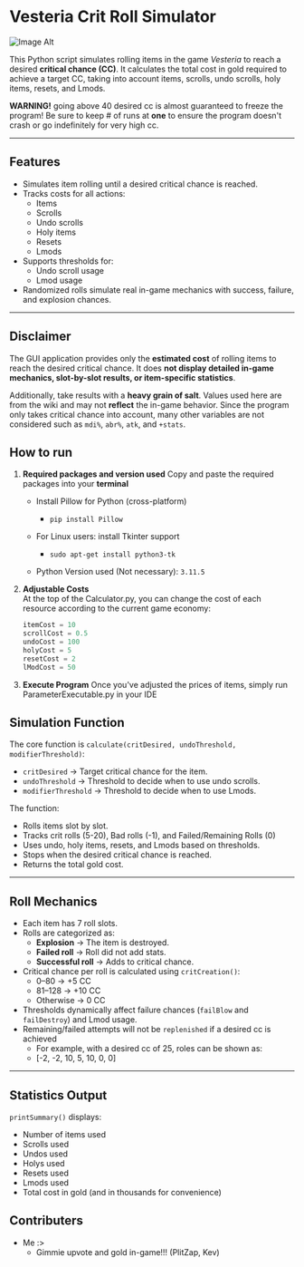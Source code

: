 # Vesteria Crit Roll Simulator
 ![Image Alt](https://github.com/Kev-KW/Vesteria-Cursed-Scroll-Simulator/blob/e706acbf23accc50eea9860543bc6f0dd8ebec91/assets/Cursed_scroll_new.png)

This Python script simulates rolling items in the game *Vesteria* to reach a desired **critical chance (CC)**. It calculates the total cost in gold required to achieve a target CC, taking into account items, scrolls, undo scrolls, holy items, resets, and Lmods.

**WARNING!** going above 40 desired cc is almost guaranteed to freeze the program! Be sure to keep # of runs at **one**  to ensure the program doesn't crash or go indefinitely for very high cc. 

---

## Features

- Simulates item rolling until a desired critical chance is reached.
- Tracks costs for all actions:
  - Items
  - Scrolls
  - Undo scrolls
  - Holy items
  - Resets
  - Lmods
- Supports thresholds for:
  - Undo scroll usage
  - Lmod usage
- Randomized rolls simulate real in-game mechanics with success, failure, and explosion chances.

---
## Disclaimer

The GUI application provides only the **estimated cost** of rolling items to reach the desired critical chance. It does **not display detailed in-game mechanics, slot-by-slot results, or item-specific statistics**.  

Additionally, take results with a **heavy grain of salt**. Values used here are from the wiki and may not **reflect** the in-game behavior. Since the program only takes critical chance into account, many other variables are not considered such as `mdi%`, `abr%`, `atk`, and `+stats`.



## How to run
1. **Required packages and version used**
   Copy and paste the required packages into your **terminal**

   - Install Pillow for Python (cross-platform)
     - `pip install Pillow`

   - For Linux users: install Tkinter support
     - `sudo apt-get install python3-tk`

   - Python Version used (Not necessary): `3.11.5`
     
2. **Adjustable Costs**  
   At the top of the Calculator.py, you can change the cost of each resource according to the current game economy:
   ```python
   itemCost = 10
   scrollCost = 0.5
   undoCost = 100
   holyCost = 5
   resetCost = 2
   lModCost = 50

3. **Execute Program**
   Once you've adjusted the prices of items, simply run ParameterExecutable.py in your IDE

## Simulation Function

The core function is `calculate(critDesired, undoThreshold, modifierThreshold)`:

- `critDesired` → Target critical chance for the item.
- `undoThreshold` → Threshold to decide when to use undo scrolls.
- `modifierThreshold` → Threshold to decide when to use Lmods.

The function:

- Rolls items slot by slot.
- Tracks crit rolls (5-20), Bad rolls (-1), and Failed/Remaining Rolls (0)
- Uses undo, holy items, resets, and Lmods based on thresholds.
- Stops when the desired critical chance is reached.
- Returns the total gold cost.


---

## Roll Mechanics

- Each item has 7 roll slots.
- Rolls are categorized as:
  - **Explosion** → The item is destroyed.
  - **Failed roll** → Roll did not add stats.
  - **Successful roll** → Adds to critical chance.
- Critical chance per roll is calculated using `critCreation()`:
  - 0–80 → +5 CC
  - 81–128 → +10 CC
  - Otherwise → 0 CC
- Thresholds dynamically affect failure chances (`failBlow` and `failDestroy`) and Lmod usage.
- Remaining/failed attempts will not be `replenished` if a desired cc is achieved
  - For example, with a desired cc of 25, roles can be shown as:
  - [-2, -2, 10, 5, 10, 0, 0]

---

## Statistics Output

`printSummary()` displays:

- Number of items used
- Scrolls used
- Undos used
- Holys used
- Resets used
- Lmods used
- Total cost in gold (and in thousands for convenience)

## Contributers
- Me :>
  - Gimmie upvote and gold in-game!!!  (PlitZap, Kev)
